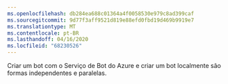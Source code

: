 ```yaml
---
ms.openlocfilehash: db284ea688c01364a4f0058530e979c8ad399caf
ms.sourcegitcommit: 9d77f3aff9521d819e88efd0fbd19d469b9919e7
ms.translationtype: MT
ms.contentlocale: pt-BR
ms.lasthandoff: 04/16/2020
ms.locfileid: "68230526"
---
```

Criar um bot com o Serviço de Bot do Azure e criar um bot localmente são formas independentes e paralelas.